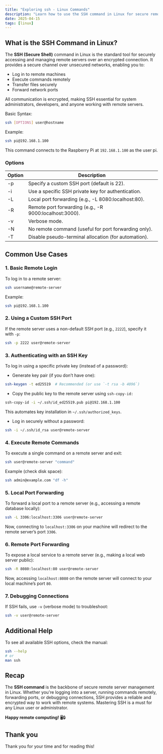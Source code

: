 ```yaml
---
title: "Exploring ssh - Linux Commands"
description: "Learn how to use the SSH command in Linux for secure remote access, port forwarding & key authentication. Essential for sysadmins & developers! 🔐🖥️"
date: 2025-04-15
tags: [linux]
---
```


## **What is the SSH Command in Linux?**

The **SSH (Secure Shell)** command in Linux is the standard tool for securely accessing and managing remote servers over an encrypted connection. It provides a secure channel over unsecured networks, enabling you to:

- Log in to remote machines
- Execute commands remotely
- Transfer files securely
- Forward network ports

All communication is encrypted, making SSH essential for system administrators, developers, and anyone working with remote servers.

Basic Syntax:

```bash
ssh [OPTIONS] user@hostname
```

Example:

```bash
ssh pi@192.168.1.100
```

This command connects to the Raspberry Pi at `192.168.1.100` as the user pi.

### Options

| Option | Description |
| --- | --- |
| -p | Specify a custom SSH port (default is 22). |
| -i | Use a specific SSH private key for authentication. |
| -L | Local port forwarding (e.g., -L 8080:localhost:80). |
| -R | Remote port forwarding (e.g., -R 9000:localhost:3000). |
| -v | Verbose mode. |
| -N | No remote command (useful for port forwarding only). |
| -T | Disable pseudo-terminal allocation (for automation). |

## Common Use Cases

### 1. Basic Remote Login

To log in to a remote server:

```bash
ssh username@remote-server
```

Example:

```bash
ssh pi@192.168.1.100
```

### 2. Using a Custom SSH Port

If the remote server uses a non-default SSH port (e.g., `2222`), specify it with `-p`:

```bash
ssh -p 2222 user@remote-server
```

### 3. Authenticating with an SSH Key

To log in using a specific private key (instead of a password):

- Generate key pair (if you don’t have one):

```bash
ssh-keygen -t ed25519  # Recommended (or use `-t rsa -b 4096`)
```

- Copy the public key to the remote server using `ssh-copy-id:`

```bash
ssh-copy-id -i ~/.ssh/id_ed25519.pub pi@192.168.1.100
```

This automates key installation in `~/.ssh/authorized_keys`.

- Log in securely without a password:

```bash
ssh -i ~/.ssh/id_rsa user@remote-server
```

### 4. Execute Remote Commands

To execute a single command on a remote server and exit:

```bash
ssh user@remote-server "command"
```

Example (check disk space):

```bash
ssh admin@example.com "df -h"
```

### 5. Local Port Forwarding

To forward a local port to a remote server (e.g., accessing a remote database locally):

```bash
ssh -L 3306:localhost:3306 user@remote-server
```

Now, connecting to `localhost:3306` on your machine will redirect to the remote server’s port `3306`.

### 6. Remote Port Forwarding

To expose a local service to a remote server (e.g., making a local web server public):

```bash
ssh -R 8080:localhost:80 user@remote-server
```

Now, accessing `localhost:8080` on the remote server will connect to your local machine’s port `80`.

### 7. Debugging Connections

If SSH fails, use `-v` (verbose mode) to troubleshoot:

```bash
ssh -v user@remote-server
```

## Additional Help

To see all available SSH options, check the manual:

```bash
ssh --help
# or
man ssh
```

## Recap

The **SSH command** is the backbone of secure remote server management in Linux. Whether you're logging into a server, running commands remotely, forwarding ports, or debugging connections, SSH provides a reliable and encrypted way to work with remote systems. Mastering SSH is a must for any Linux user or administrator.

**Happy remote computing!** 🖥️🔒

## Thank you

Thank you for your time and for reading this!
